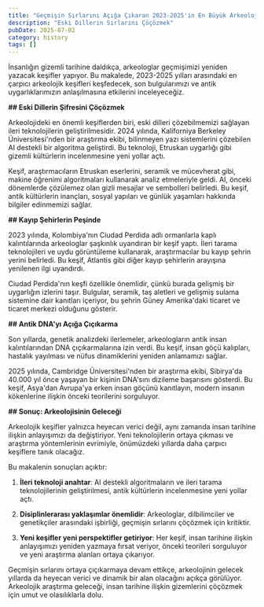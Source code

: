 ```yaml
---
title: "Geçmişin Sırlarını Açığa Çıkaran 2023-2025'in En Büyük Arkeoloji Keşifleri"
description: "Eski Dillerin Sırlarını Çöçözmek"
pubDate: 2025-07-02
category: history
tags: []
---
```


İnsanlığın gizemli tarihine daldıkça, arkeologlar geçmişimizi yeniden yazacak keşifler yapıyor. Bu makalede, 2023-2025 yılları arasındaki en çarpıcı arkeolojik keşifleri keşfedecek, son bulgularımızı ve antik uygarlıklarımızın anlaşılmasına etkilerini inceleyeceğiz.

**## Eski Dillerin Şifresini Çöçözmek**

Arkeolojideki en önemli keşiflerden biri, eski dilleri çözebilmemizi sağlayan ileri teknolojilerin geliştirilmesidir. 2024 yılında, Kaliforniya Berkeley Üniversitesi'nden bir araştırma ekibi, bilinmeyen yazı sistemlerini çözebilen AI destekli bir algoritma geliştirdi. Bu teknoloji, Etruskan uygarlığı gibi gizemli kültürlerin incelenmesine yeni yollar açtı.

Keşif, araştırmacıların Etruskan eserlerini, seramik ve mücevherat gibi, makine öğrenimi algoritmaları kullanarak analiz etmeleriyle geldi. AI, önceki dönemlerde çözülemez olan gizli mesajlar ve sembolleri belirledi. Bu keşif, antik kültürlerin inançları, sosyal yapıları ve günlük yaşamları hakkında bilgiler edinmemizi sağlar.

**## Kayıp Şehirlerin Peşinde**

2023 yılında, Kolombiya'nın Ciudad Perdida adlı ormanlarla kaplı kalıntılarında arkeologlar şaşkınlık uyandıran bir keşif yaptı. İleri tarama teknolojileri ve uydu görüntüleme kullanarak, araştırmacılar bu kayıp şehrin yerini belirledi. Bu keşif, Atlantis gibi diğer kayıp şehirlerin arayışına yenilenen ilgi uyandırdı.

Ciudad Perdida'nın keşfi özellikle önemlidir, çünkü burada gelişmiş bir uygarlığın izlerini taşır. Bulgular, seramik, taş aletleri ve gelişmiş sulama sistemine dair kanıtları içeriyor, bu şehrin Güney Amerika'daki ticaret ve ticaret merkezi olduğunu gösterir.

**## Antik DNA'yı Açığa Çıçıkarma**

Son yıllarda, genetik analizdeki ilerlemeler, arkeologların antik insan kalıntılarından DNA çıçıkarmalarına izin verdi. Bu keşif, insan göçü kalıpları, hastalık yayılması ve nüfus dinamiklerini yeniden anlamamızı sağlar.

2025 yılında, Cambridge Üniversitesi'nden bir araştırma ekibi, Sibirya'da 40.000 yıl önce yaşayan bir kişinin DNA'sını dizileme başarısını gösterdi. Bu keşif, Asya'dan Avrupa'ya erken insan göçünü kanıtlayın, modern insanın kökenlerine ilişkin önceki teorilerini sorguluyor.

**## Sonuç: Arkeolojisinin Geleceği**

Arkeolojik keşifler yalnızca heyecan verici değil, aynı zamanda insan tarihine ilişkin anlayışımızı da değiştiriyor. Yeni teknolojilerin ortaya çıkması ve araştırma yöntemlerinin evrimiyle, önümüzdeki yıllarda daha çarpıcı keşiflere tanık olacağız.

Bu makalenin sonuçları açıktır:

1. **İleri teknoloji anahtar**: AI destekli algoritmaların ve ileri tarama teknolojilerinin geliştirilmesi, antik kültürlerin incelenmesine yeni yollar açtı.

2. **Disiplinlerarası yaklaşımlar önemlidir**: Arkeologlar, dilbilimciler ve genetikçiler arasındaki işbirliği, geçmişin sırlarını çöçözmek için kritiktir.

3. **Yeni keşifler yeni perspektifler getiriyor**: Her keşif, insan tarihine ilişkin anlayışımızı yeniden yazmaya fırsat veriyor, önceki teorileri sorguluyor ve yeni araştırma alanları ortaya çıkarıyor.

Geçmişin sırlarını ortaya çıçıkarmaya devam ettikçe, arkeolojinin gelecek yıllarda da heyecan verici ve dinamik bir alan olacağını açıkça görülüyor. Arkeolojik araştırma geleceği, insan tarihine ilişkin gizemlerini çöçözmek için umut ve olasılıklarla dolu.
